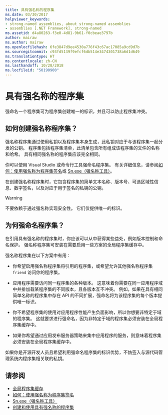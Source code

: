 ```yaml
---
title: 具有强名称的程序集
ms.date: 03/30/2017
helpviewer_keywords:
- strong-named assemblies, about strong-named assemblies
- assemblies [.NET Framework], strong-named
ms.assetid: d4a80263-f3e0-4d81-9b61-f0cbeae3797b
author: mairaw
ms.author: mairaw
ms.openlocfilehash: 6fe3847d9ee4530a776f43c67ac17085a9cd9d7b
ms.sourcegitcommit: c93fd5139f9efcf6db514e3474301738a6d1d649
ms.translationtype: HT
ms.contentlocale: zh-CN
ms.lasthandoff: 10/28/2018
ms.locfileid: "50190900"
---
```

# <a name="strong-named-assemblies"></a>具有强名称的程序集
强命名一个程序集可为程序集创建唯一的标识，并且可以防止程序集冲突。  
  
## <a name="what-makes-a-strong-named-assembly"></a>如何创建强名称程序集？  
 强名称程序集通过使用私钥以及程序集本身生成，此私钥对应于与该程序集一起分发的公钥。 程序集包括程序集清单，此清单包含所有组成该程序集的文件的名称和哈希。 具有相同强名称的程序集应该完全相同。  
  
 你可以使用 Visual Studio 或命令行工具强命名程序集。 有关详细信息，请参阅[如何：使用强名称为程序集签名](../../../docs/framework/app-domains/how-to-sign-an-assembly-with-a-strong-name.md)或 [Sn.exe（强名称工具）](../../../docs/framework/tools/sn-exe-strong-name-tool.md)。  
  
 在创建强名称程序集时，它包含程序集的简单文本名称、版本号、可选区域性信息、数字签名，以及对应于用于签名的私钥的公钥。  
  
> [!WARNING]
>  不要依赖于通过强名称实现安全性。 它们仅提供唯一的标识。  
  
## <a name="why-strong-name-your-assemblies"></a>为何强命名程序集？  
 在引用具有强名称的程序集时，你应该可以从中获得某些益处，例如版本控制和命名保护。 强名称程序集可安装在需要启用一些方案的全局程序集缓存中。  
  
 强名称程序集在以下方案中有用：  
  
-   你希望启用强名称程序集将引用的程序集，或希望允许其他强名称程序集 `friend` 访问你的程序集。  
  
-   应用程序需要访问同一程序集的各种版本。 这意味着你需要在同一应用程序域中并排加载某程序集的不同版本，且各版本互不冲突。 例如，如果在具有相同简单名称的程序集中存在 API 的不同扩展，强命名将为该程序集的每个版本提供唯一标识。  
  
-   你不希望程序集的使用对应用程序性能产生负面影响，所以你想要非特定于域的程序集。 这就要求进行强命名，因为非特定于域的程序集必须安装在全局程序集缓存中。  
  
-   如果你希望通过应用发布服务器策略来集中应用程序的服务，则意味着程序集必须安装在全局程序集缓存中。  
  
 如果你是开源开发人员且希望利用强命名程序集的标识优势，不妨签入与源代码管理系统内程序集相关联的私钥。  
  
## <a name="see-also"></a>请参阅  
- [全局程序集缓存](../../../docs/framework/app-domains/gac.md)  
- [如何：使用强名称为程序集签名](../../../docs/framework/app-domains/how-to-sign-an-assembly-with-a-strong-name.md)  
- [Sn.exe（强名称工具）](../../../docs/framework/tools/sn-exe-strong-name-tool.md)  
- [创建和使用具有强名称的程序集](../../../docs/framework/app-domains/create-and-use-strong-named-assemblies.md)
